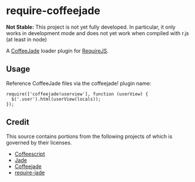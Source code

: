 # require-coffeejade

**Not Stable:** This project is not yet fully developed. In particular, it only
works in development mode and does not yet work when compiled with r.js (at
least in node)

A [CoffeeJade](https://github.com/fusesource/coffeejade) loader plugin for
[RequireJS](http://requirejs.org/).

## Usage

Reference CoffeeJade files via the coffeejade! plugin name:

    require(['coffeejade!userview'], function (userView) {
      $('.user').html(userView(locals));
    });

## Credit

This source contains portions from the following projects of which is
governed by their licenses.

- [Coffeescript](https://github.com/jashkenas/coffee-script)
- [Jade](https://github.com/visionmedia/jade)
- [Coffeejade](https://github.com/fusesource/coffeejade)
- [require-jade](https://github.com/rocketlabsdev/require-jade)
